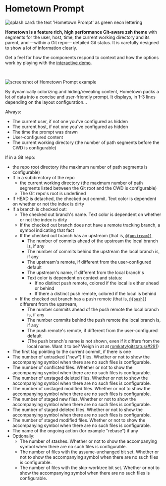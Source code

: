 # Hometown Prompt <!-- ![GitHub release (latest by date)](https://img.shields.io/github/v/release/olets/hometown-prompt) -->

![splash card: the text 'Hometown Prompt' as green neon lettering](/images/hometown-prompt-splash-card.png)

**Hometown is a feature rich, high performance Git-aware zsh theme** with segments for the user, host, time, the current working directory and its parent, and —within a Git repo— detailed Git status. It is carefully designed to show a lot of information clearly.

Get a feel for how the components respond to context and how the options work by playing with the [interactive demo](./demo.md).

&nbsp;

![screenshot of Hometown Prompt example](/images/hometown-prompt-example.jpg)

By dynamically colorizing and hiding/revealing content, Hometown packs a lot of data into a concise and user-friendly prompt. It displays, in 1-3 lines depending on the layout configuration…

Always:

- The current user, if not one you've configured as hidden
- The current host, if not one you've configured as hidden
- The time the prompt was drawn
- User-configured content
- The current working directory (the number of path segments before the CWD is configurable)

If in a Git repo:

- the repo root directory (the maximum number of path segments is configurable)
- If in a subdirectory of the repo
  - the current working directory (the maximum number of path segments listed between the Git root and the CWD is configurable)
  - The Git repo's root is underlined
- If HEAD is detached, the checked out commit. Text color is dependent on whether or not the index is dirty
- If a branch is checked out:
  - The checked out branch's name. Text color is dependent on whether or not the index is dirty
  - If the checked out branch does not have a remote tracking branch, a symbol indicating that fact
  - If the checked out branch has an upstream (that is, [`@{upstream}`](https://www.git-scm.com/docs/gitrevisions#Documentation/gitrevisions.txt-emltbranchnamegtupstreamemegemmasterupstreamememuem)),
    - The number of commits ahead of the upstream the local branch is, if any
    - The number of commits behind the upstream the local branch is, if any
    - The upstream's remote, if different from the user-configured default
    - The upstream's name, if different from the local branch's
    - Text color is dependent on context and status:
      - If no distinct push remote, colored if the local is either ahead or behind
      - If there a distinct push remote, colored if the local is behind
  - If the checked out branch has a push remote (that is, [`@{push}`](https://www.git-scm.com/docs/gitrevisions#Documentation/gitrevisions.txt-emltbranchnamegtpushemegemmasterpushemempushem)) different from the upstream,
    - The number commits ahead of the push remote the local branch is, if any
    - The number commits behind the push remote the local branch is, if any
    - The push remote's remote, if different from the user-configured default
    - (The push branch's name is not shown, even if it differs from the local name. Want it to be? Weigh in at at [romkatv/gitstatus/#291](https://github.com/romkatv/gitstatus/issues/291))
- The first tag pointing to the current commit, if there is one
- The number of untracked ("new") files. Whether or not to show the accompanying symbol when there are no such files is configurable.
- The number of conflicted files. Whether or not to show the accompanying symbol when there are no such files is configurable.
- The number of unstaged deleted files. Whether or not to show the accompanying symbol when there are no such files is configurable.
- The number of unstaged modified files. Whether or not to show the accompanying symbol when there are no such files is configurable.
- The number of staged new files. Whether or not to show the accompanying symbol when there are no such files is configurable.
- The number of staged deleted files. Whether or not to show the accompanying symbol when there are no such files is configurable.
- The number of staged modified files. Whether or not to show the accompanying symbol when there are no such files is configurable.
- The name of the ongoing action (for example "rebase") if any
- Optionally:
  - The number of stashes. Whether or not to show the accompanying symbol when there are no such files is configurable.
  - The number of files with the assume-unchanged bit set. Whether or not to show the accompanying symbol when there are no such files is configurable.
  - The number of files with the skip-worktree bit set. Whether or not to show the accompanying symbol when there are no such files is configurable.
